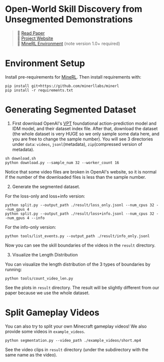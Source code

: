 

# Open-World Skill Discovery from Unsegmented Demonstrations

> :page_facing_up: [Read Paper](https://craftjarvis.github.io/SkillDiscovery/static/paper.pdf) \
  :link: [Project Website](https://craftjarvis.github.io/SkillDiscovery) \
  :space_invader: [MineRL Environment](https://github.com/minerllabs/minerl) (note version 1.0+ required)


# Environment Setup

Install pre-requirements for [MineRL](https://minerl.readthedocs.io/en/latest/tutorials/index.html).
Then install requirements with:

```
pip install git+https://github.com/minerllabs/minerl
pip install -r requirements.txt
```

# Generating Segmented Dataset

1. First download OpenAI's [VPT](https://github.com/openai/Video-Pre-Training) foundational action-prediction model and IDM model, and their dataset index file.
After that, download the dataset (the whole dataset is very HUGE so we only sample some data here, and you are free to change the sample number). You will see 3 directories under `data`: `videos`, `jsonl`(metadata), `zip`(compressed version of metadata).

```
sh download.sh
python download.py --sample_num 32 --worker_count 16
```

Notice that some video files are broken in OpenAI's website, so it is normal if the number of the downloaded files is less than the sample number.

2. Generate the segmented dataset.

For the loss-only and loss+info version:
```
python split.py --output_path ./result/loss_only.jsonl --num_cpus 32 --num_gpus 4
python split.py --output_path ./result/loss+info.jsonl --num_cpus 32 --num_gpus 4 --info
```

For the info-only version:
```
python tools/list_events.py --output_path ./result/info_only.jsonl
```

Now you can see the skill boundaries of the videos in the `result` directory.

3. Visualize the Length Distribution

You can visualize the length distribution of the 3 types of boundaries by running:
```
python tools/count_video_len.py
```

See the plots in `result` directory. The result will be slightly different from our paper because we use the whole dataset.

# Split Gameplay Videos

You can also try to split your own Minecraft gameplay videos! We also provide some videos in `example_videos`.

```
python segmentation.py --video_path ./example_videos/short.mp4
```

See the video clips in `result` directory (under the subdirectory with the same name as the video).
